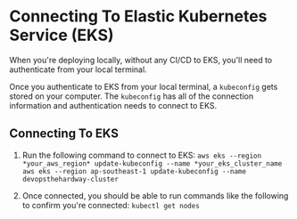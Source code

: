 # Connecting To Elastic Kubernetes Service (EKS)

When you're deploying locally, without any CI/CD to EKS, you'll need to authenticate from your local terminal.

Once you authenticate to EKS from your local terminal, a `kubeconfig` gets stored on your computer. The `kubeconfig` has all of the connection information and authentication needs to connect to EKS.

## Connecting To EKS

1. Run the following command to connect to EKS:
`aws eks --region *your_aws_region* update-kubeconfig --name *your_eks_cluster_name`
`aws eks --region ap-southeast-1 update-kubeconfig --name devopsthehardway-cluster`

2. Once connected, you should be able to run commands like the following to confirm you're connected:
`kubectl get nodes`
